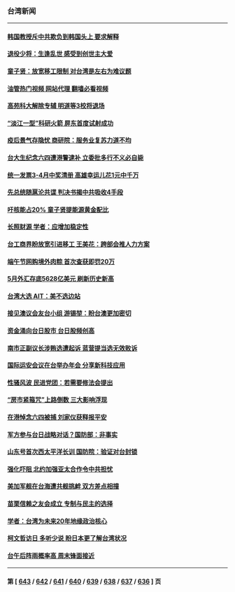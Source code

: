 ### 台湾新闻
---
#### [韩国教授斥中共欺负到韩国头上 要求解释](../../pages/ncid1349361/n14010574.md?06061245) 
#### [退役少将：生逢乱世 感受到创世主大爱](../../pages/ncid1349361/n14007940.md?06061245) 
#### [童子贤：放宽移工限制 对台湾是左右为难议题](../../pages/ncid1349361/n14010418.md?06061245) 
#### [油管热门视频 网站代理 翻墙必看视频](http://138.2.39.72:81/youtube.html?epic-marker?06061245)
#### [高苑科大解除专辅 明道等3校将退场](../../pages/ncid1349361/n14010411.md?06061245) 
#### [“淡江一型”科研火箭 屏东首度试射成功](../../pages/ncid1349361/n14010416.md?06061245) 
#### [疫后景气存隐忧 商研院：服务业复苏力道不均](../../pages/ncid1349361/n14010424.md?06061245) 
#### [台大生纪念六四遭港警逮补 立委批多行不义必自毙](../../pages/ncid1349361/n14010425.md?06061245) 
#### [统一发票3-4月中奖清册 高雄幸运儿花1元中千万](../../pages/ncid1349361/n14010432.md?06061245) 
#### [先总统随扈沦共谍 判决书揭中共吸收4手段](../../pages/ncid1349361/n14010360.md?06061245) 
#### [吁核能占20%  童子贤提能源黄金配比](../../pages/ncid1349361/n14010442.md?06061245) 
#### [长照财源 学者：应增加稳定性](../../pages/ncid1349361/n14010441.md?06061245) 
#### [台工商界盼放宽引进移工 王美花：跨部会推人力方案](../../pages/ncid1349361/n14010433.md?06061245) 
#### [端午节网购境外肉粽 首次查获即罚20万](../../pages/ncid1349361/n14010447.md?06061245) 
#### [5月外汇存底5628亿美元 刷新历史新高](../../pages/ncid1349361/n14010404.md?06061245) 
#### [台湾大选  AIT：美不选边站](../../pages/ncid1349361/n14010362.md?06061245) 
#### [接见澳议会友台小组 游锡堃：盼台澳更加密切](../../pages/ncid1349361/n14010368.md?06061245) 
#### [资金涌向台日股市 台日股频创高](../../pages/ncid1349361/n14010406.md?06061245) 
#### [南市正副议长涉贿选遭起诉 蓝营提当选无效败诉](../../pages/ncid1349361/n14010369.md?06061245) 
#### [国际运安会议在台举办年会 分享新科技应用](../../pages/ncid1349361/n14010370.md?06061245) 
#### [性骚风波 民进党团：若需要修法会提出](../../pages/ncid1349361/n14010372.md?06061245) 
#### [“房市紧箍咒”上路倒数 三大影响浮现](../../pages/ncid1349361/n14010408.md?06061245) 
#### [在港悼念六四被捕 刘家仪获释报平安](../../pages/ncid1349361/n14010332.md?06061245) 
#### [军方参与台日战略对话？国防部：非事实](../../pages/ncid1349361/n14010300.md?06061245) 
#### [山东号首次西太平洋长训 国防院：验证对台封锁](../../pages/ncid1349361/n14010345.md?06061245) 
#### [强化吓阻 北约加强亚太合作令中共担忧](../../pages/ncid1349361/n14009767.md?06061245) 
#### [美加军舰在台海遭共舰挑衅 双方差点相撞](../../pages/ncid1349361/n14009756.md?06061245) 
#### [苗栗信赖之友会成立 专制与民主的选择](../../pages/ncid1349361/n14009783.md?06061245) 
#### [学者：台湾为未来20年地缘政治核心](../../pages/ncid1349361/n14009749.md?06061245) 
#### [柯文哲访日 多听少说 盼日本更了解台湾状况](../../pages/ncid1349361/n14009745.md?06061245) 
#### [台午后阵雨概率高 周末锋面接近](../../pages/ncid1349361/n14009748.md?06061245) 

---
#### 第 [ [643](./643.md?06061245) / [642](./642.md?06061245) / [641](./641.md?06061245) / [640](./640.md?06061245) / [639](./639.md?06061245) / [638](./638.md?06061245) / [637](./637.md?06061245) / [636](./636.md?06061245) ] 页
